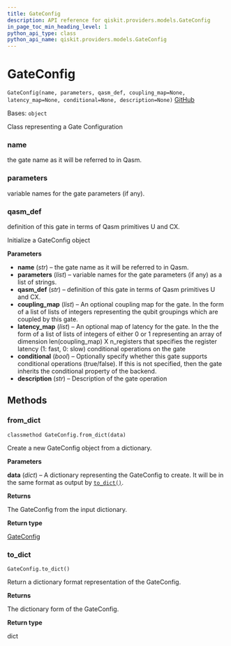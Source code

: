 ```yaml
---
title: GateConfig
description: API reference for qiskit.providers.models.GateConfig
in_page_toc_min_heading_level: 1
python_api_type: class
python_api_name: qiskit.providers.models.GateConfig
---
```


# GateConfig

<span id="qiskit.providers.models.GateConfig" />

`GateConfig(name, parameters, qasm_def, coupling_map=None, latency_map=None, conditional=None, description=None)` [GitHub](https://github.com/qiskit/qiskit/tree/stable/0.20/qiskit/providers/models/backendconfiguration.py "view source code")

Bases: `object`

Class representing a Gate Configuration

<span id="qiskit.providers.models.GateConfig.name" />

### name

the gate name as it will be referred to in Qasm.

<span id="qiskit.providers.models.GateConfig.parameters" />

### parameters

variable names for the gate parameters (if any).

<span id="qiskit.providers.models.GateConfig.qasm_def" />

### qasm\_def

definition of this gate in terms of Qasm primitives U and CX.

Initialize a GateConfig object

**Parameters**

*   **name** (*str*) – the gate name as it will be referred to in Qasm.
*   **parameters** (*list*) – variable names for the gate parameters (if any) as a list of strings.
*   **qasm\_def** (*str*) – definition of this gate in terms of Qasm primitives U and CX.
*   **coupling\_map** (*list*) – An optional coupling map for the gate. In the form of a list of lists of integers representing the qubit groupings which are coupled by this gate.
*   **latency\_map** (*list*) – An optional map of latency for the gate. In the the form of a list of lists of integers of either 0 or 1 representing an array of dimension len(coupling\_map) X n\_registers that specifies the register latency (1: fast, 0: slow) conditional operations on the gate
*   **conditional** (*bool*) – Optionally specify whether this gate supports conditional operations (true/false). If this is not specified, then the gate inherits the conditional property of the backend.
*   **description** (*str*) – Description of the gate operation

## Methods

### from\_dict

<span id="qiskit.providers.models.GateConfig.from_dict" />

`classmethod GateConfig.from_dict(data)`

Create a new GateConfig object from a dictionary.

**Parameters**

**data** (*dict*) – A dictionary representing the GateConfig to create. It will be in the same format as output by [`to_dict()`](qiskit.providers.models.GateConfig#to_dict "qiskit.providers.models.GateConfig.to_dict").

**Returns**

The GateConfig from the input dictionary.

**Return type**

[GateConfig](qiskit.providers.models.GateConfig "qiskit.providers.models.GateConfig")

### to\_dict

<span id="qiskit.providers.models.GateConfig.to_dict" />

`GateConfig.to_dict()`

Return a dictionary format representation of the GateConfig.

**Returns**

The dictionary form of the GateConfig.

**Return type**

dict

